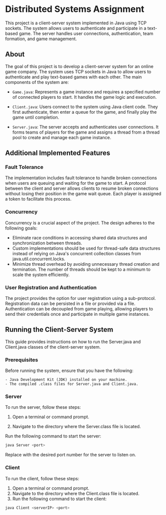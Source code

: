 # Distributed Systems Assignment
This project is a client-server system implemented in Java using TCP sockets. The system allows users to authenticate and participate in a text-based game. The server handles user connections, authentication, team formation, and game management.

## About
The goal of this project is to develop a client-server system for an online game company. The system uses TCP sockets in Java to allow users to authenticate and play text-based games with each other. The main components of the system are:

- ```Game.java```: Represents a game instance and requires a specified number of connected players to start. It handles the game logic and execution.

- ```Client.java```: Users connect to the system using Java client code. They first authenticate, then enter a queue for the game, and finally play the game until completion.

- ```Server.java```: The server accepts and authenticates user connections. It forms teams of players for the game and assigns a thread from a thread pool to create and manage each game instance.

## Additional Implemented Features

### Fault Tolerance
The implementation includes fault tolerance to handle broken connections when users are queuing and waiting for the game to start. A protocol between the client and server allows clients to resume broken connections without losing their position in the game wait queue. Each player is assigned a token to facilitate this process.

### Concurrency

Concurrency is a crucial aspect of the project. The design adheres to the following goals:

- Eliminate race conditions in accessing shared data structures and synchronization between threads.
- Custom implementations should be used for thread-safe data structures instead of relying on Java's concurrent collection classes from java.util.concurrent.locks.
- Minimize thread overhead by avoiding unnecessary thread creation and termination. The number of threads should be kept to a minimum to scale the system efficiently.

### User Registration and Authentication

The project provides the option for user registration using a sub-protocol. Registration data can be persisted in a file or provided via a file. Authentication can be decoupled from game playing, allowing players to send their credentials once and participate in multiple game instances.

## Running the Client-Server System

This guide provides instructions on how to run the Server.java and Client.java classes of the client-server system.

### Prerequisites
Before running the system, ensure that you have the following:

```
- Java Development Kit (JDK) installed on your machine.
- The compiled .class files for Server.java and Client.java.
```

### Server
To run the server, follow these steps:

1. Open a terminal or command prompt.

2. Navigate to the directory where the Server.class file is located.

Run the following command to start the server:

```bash
java Server <port>
```
Replace <port> with the desired port number for the server to listen on.

### Client
To run the client, follow these steps:

1. Open a terminal or command prompt.
2. Navigate to the directory where the Client.class file is located.
3. Run the following command to start the client:

```bash
java Client <serverIP> <port>  
```